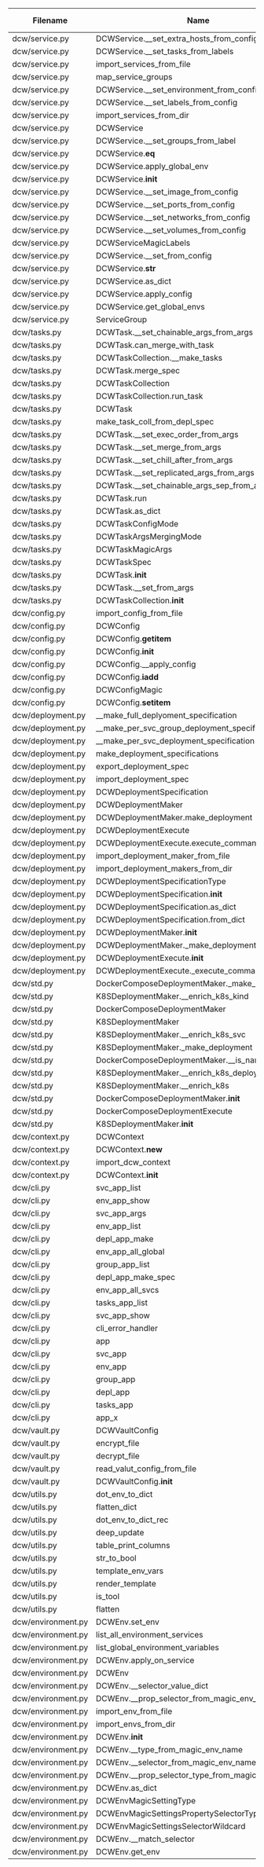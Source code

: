 
| Filename | Name | Type | Start:End Line | Complexity | Classification |
| -------- | ---- | ---- | -------------- | ---------- | -------------- |
| dcw/service.py | DCWService.__set_extra_hosts_from_config | M | 84:96 | 9 | B |
| dcw/service.py | DCWService.__set_tasks_from_labels | M | 98:128 | 6 | B |
| dcw/service.py | import_services_from_file | F | 187:202 | 5 | A |
| dcw/service.py | map_service_groups | F | 176:184 | 4 | A |
| dcw/service.py | DCWService.__set_environment_from_config | M | 44:53 | 4 | A |
| dcw/service.py | DCWService.__set_labels_from_config | M | 55:65 | 4 | A |
| dcw/service.py | import_services_from_dir | F | 205:212 | 3 | A |
| dcw/service.py | DCWService | C | 17:167 | 3 | A |
| dcw/service.py | DCWService.__set_groups_from_label | M | 79:82 | 3 | A |
| dcw/service.py | DCWService.__eq__ | M | 144:145 | 3 | A |
| dcw/service.py | DCWService.apply_global_env | M | 160:167 | 3 | A |
| dcw/service.py | DCWService.__init__ | M | 20:34 | 2 | A |
| dcw/service.py | DCWService.__set_image_from_config | M | 36:38 | 2 | A |
| dcw/service.py | DCWService.__set_ports_from_config | M | 40:42 | 2 | A |
| dcw/service.py | DCWService.__set_networks_from_config | M | 67:71 | 2 | A |
| dcw/service.py | DCWService.__set_volumes_from_config | M | 73:77 | 2 | A |
| dcw/service.py | DCWServiceMagicLabels | C | 12:14 | 1 | A |
| dcw/service.py | DCWService.__set_from_config | M | 130:139 | 1 | A |
| dcw/service.py | DCWService.__str__ | M | 141:142 | 1 | A |
| dcw/service.py | DCWService.as_dict | M | 147:149 | 1 | A |
| dcw/service.py | DCWService.apply_config | M | 152:155 | 1 | A |
| dcw/service.py | DCWService.get_global_envs | M | 157:158 | 1 | A |
| dcw/service.py | ServiceGroup | C | 171:173 | 1 | A |
| dcw/tasks.py | DCWTask.__set_chainable_args_from_args | M | 77:86 | 6 | B |
| dcw/tasks.py | DCWTask.can_merge_with_task | M | 106:113 | 6 | B |
| dcw/tasks.py | DCWTaskCollection.__make_tasks | M | 178:198 | 6 | B |
| dcw/tasks.py | DCWTask.merge_spec | M | 121:136 | 5 | A |
| dcw/tasks.py | DCWTaskCollection | C | 170:203 | 5 | A |
| dcw/tasks.py | DCWTaskCollection.run_task | M | 200:203 | 4 | A |
| dcw/tasks.py | DCWTask | C | 46:167 | 3 | A |
| dcw/tasks.py | make_task_coll_from_depl_spec | F | 206:207 | 2 | A |
| dcw/tasks.py | DCWTask.__set_exec_order_from_args | M | 62:65 | 2 | A |
| dcw/tasks.py | DCWTask.__set_merge_from_args | M | 67:70 | 2 | A |
| dcw/tasks.py | DCWTask.__set_chill_after_from_args | M | 72:75 | 2 | A |
| dcw/tasks.py | DCWTask.__set_replicated_args_from_args | M | 88:91 | 2 | A |
| dcw/tasks.py | DCWTask.__set_chainable_args_sep_from_args | M | 93:96 | 2 | A |
| dcw/tasks.py | DCWTask.run | M | 138:149 | 2 | A |
| dcw/tasks.py | DCWTask.as_dict | M | 151:167 | 2 | A |
| dcw/tasks.py | DCWTaskConfigMode | C | 16:19 | 1 | A |
| dcw/tasks.py | DCWTaskArgsMergingMode | C | 22:25 | 1 | A |
| dcw/tasks.py | DCWTaskMagicArgs | C | 28:34 | 1 | A |
| dcw/tasks.py | DCWTaskSpec | C | 40:43 | 1 | A |
| dcw/tasks.py | DCWTask.__init__ | M | 47:60 | 1 | A |
| dcw/tasks.py | DCWTask.__set_from_args | M | 98:104 | 1 | A |
| dcw/tasks.py | DCWTaskCollection.__init__ | M | 171:176 | 1 | A |
| dcw/config.py | import_config_from_file | F | 69:82 | 6 | B |
| dcw/config.py | DCWConfig | C | 23:66 | 3 | A |
| dcw/config.py | DCWConfig.__getitem__ | M | 42:49 | 3 | A |
| dcw/config.py | DCWConfig.__init__ | M | 24:40 | 2 | A |
| dcw/config.py | DCWConfig.__apply_config | M | 54:60 | 2 | A |
| dcw/config.py | DCWConfig.__iadd__ | M | 63:66 | 2 | A |
| dcw/config.py | DCWConfigMagic | C | 8:20 | 1 | A |
| dcw/config.py | DCWConfig.__setitem__ | M | 51:52 | 1 | A |
| dcw/deployment.py | __make_full_deplyoment_specification | F | 47:73 | 9 | B |
| dcw/deployment.py | __make_per_svc_group_deployment_specification | F | 76:101 | 7 | B |
| dcw/deployment.py | __make_per_svc_deployment_specification | F | 104:123 | 7 | B |
| dcw/deployment.py | make_deployment_specifications | F | 126:133 | 4 | A |
| dcw/deployment.py | export_deployment_spec | F | 136:142 | 3 | A |
| dcw/deployment.py | import_deployment_spec | F | 145:149 | 2 | A |
| dcw/deployment.py | DCWDeploymentSpecification | C | 18:43 | 2 | A |
| dcw/deployment.py | DCWDeploymentMaker | C | 152:170 | 2 | A |
| dcw/deployment.py | DCWDeploymentMaker.make_deployment | M | 166:170 | 2 | A |
| dcw/deployment.py | DCWDeploymentExecute | C | 182:200 | 2 | A |
| dcw/deployment.py | DCWDeploymentExecute.execute_command | M | 196:200 | 2 | A |
| dcw/deployment.py | import_deployment_maker_from_file | F | 173:175 | 1 | A |
| dcw/deployment.py | import_deployment_makers_from_dir | F | 178:179 | 1 | A |
| dcw/deployment.py | DCWDeploymentSpecificationType | C | 12:15 | 1 | A |
| dcw/deployment.py | DCWDeploymentSpecification.__init__ | M | 19:27 | 1 | A |
| dcw/deployment.py | DCWDeploymentSpecification.as_dict | M | 29:34 | 1 | A |
| dcw/deployment.py | DCWDeploymentSpecification.from_dict | M | 38:43 | 1 | A |
| dcw/deployment.py | DCWDeploymentMaker.__init__ | M | 155:159 | 1 | A |
| dcw/deployment.py | DCWDeploymentMaker._make_deployment | M | 162:163 | 1 | A |
| dcw/deployment.py | DCWDeploymentExecute.__init__ | M | 185:189 | 1 | A |
| dcw/deployment.py | DCWDeploymentExecute._execute_command | M | 192:193 | 1 | A |
| dcw/std.py | DockerComposeDeploymentMaker._make_deployment | M | 19:30 | 7 | B |
| dcw/std.py | K8SDeploymentMaker.__enrich_k8s_kind | M | 88:103 | 7 | B |
| dcw/std.py | DockerComposeDeploymentMaker | C | 11:30 | 5 | A |
| dcw/std.py | K8SDeploymentMaker | C | 37:113 | 5 | A |
| dcw/std.py | K8SDeploymentMaker.__enrich_k8s_svc | M | 60:70 | 5 | A |
| dcw/std.py | K8SDeploymentMaker._make_deployment | M | 41:58 | 4 | A |
| dcw/std.py | DockerComposeDeploymentMaker.__is_named_volume | M | 15:17 | 3 | A |
| dcw/std.py | K8SDeploymentMaker.__enrich_k8s_deployment | M | 72:83 | 3 | A |
| dcw/std.py | K8SDeploymentMaker.__enrich_k8s | M | 105:113 | 3 | A |
| dcw/std.py | DockerComposeDeploymentMaker.__init__ | M | 12:13 | 1 | A |
| dcw/std.py | DockerComposeDeploymentExecute | C | 33:34 | 1 | A |
| dcw/std.py | K8SDeploymentMaker.__init__ | M | 38:39 | 1 | A |
| dcw/context.py | DCWContext | C | 7:24 | 3 | A |
| dcw/context.py | DCWContext.__new__ | M | 10:19 | 2 | A |
| dcw/context.py | import_dcw_context | F | 27:34 | 1 | A |
| dcw/context.py | DCWContext.__init__ | M | 21:24 | 1 | A |
| dcw/cli.py | svc_app_list | F | 57:74 | 9 | B |
| dcw/cli.py | env_app_show | F | 139:158 | 8 | B |
| dcw/cli.py | svc_app_args | F | 92:107 | 6 | B |
| dcw/cli.py | env_app_list | F | 124:132 | 5 | A |
| dcw/cli.py | depl_app_make | F | 253:262 | 5 | A |
| dcw/cli.py | env_app_all_global | F | 165:175 | 4 | A |
| dcw/cli.py | group_app_list | F | 208:217 | 4 | A |
| dcw/cli.py | depl_app_make_spec | F | 236:244 | 4 | A |
| dcw/cli.py | env_app_all_svcs | F | 182:192 | 3 | A |
| dcw/cli.py | tasks_app_list | F | 275:279 | 3 | A |
| dcw/cli.py | svc_app_show | F | 80:86 | 2 | A |
| dcw/cli.py | cli_error_handler | F | 26:33 | 1 | A |
| dcw/cli.py | app | F | 39:40 | 1 | A |
| dcw/cli.py | svc_app | F | 46:47 | 1 | A |
| dcw/cli.py | env_app | F | 115:116 | 1 | A |
| dcw/cli.py | group_app | F | 199:200 | 1 | A |
| dcw/cli.py | depl_app | F | 224:225 | 1 | A |
| dcw/cli.py | tasks_app | F | 267:268 | 1 | A |
| dcw/cli.py | app_x | F | 289:293 | 1 | A |
| dcw/vault.py | DCWVaultConfig | C | 22:24 | 2 | A |
| dcw/vault.py | encrypt_file | F | 7:12 | 1 | A |
| dcw/vault.py | decrypt_file | F | 15:19 | 1 | A |
| dcw/vault.py | read_valut_config_from_file | F | 27:28 | 1 | A |
| dcw/vault.py | DCWVaultConfig.__init__ | M | 23:24 | 1 | A |
| dcw/utils.py | dot_env_to_dict | F | 43:65 | 6 | B |
| dcw/utils.py | flatten_dict | F | 32:40 | 3 | A |
| dcw/utils.py | dot_env_to_dict_rec | F | 68:75 | 3 | A |
| dcw/utils.py | deep_update | F | 78:84 | 3 | A |
| dcw/utils.py | table_print_columns | F | 86:90 | 2 | A |
| dcw/utils.py | str_to_bool | F | 9:10 | 1 | A |
| dcw/utils.py | template_env_vars | F | 12:14 | 1 | A |
| dcw/utils.py | render_template | F | 16:18 | 1 | A |
| dcw/utils.py | is_tool | F | 20:25 | 1 | A |
| dcw/utils.py | flatten | F | 28:29 | 1 | A |
| dcw/environment.py | DCWEnv.set_env | M | 110:152 | 13 | C |
| dcw/environment.py | list_all_environment_services | F | 246:259 | 7 | B |
| dcw/environment.py | list_global_environment_variables | F | 229:243 | 6 | B |
| dcw/environment.py | DCWEnv.apply_on_service | M | 157:168 | 6 | B |
| dcw/environment.py | DCWEnv | C | 31:207 | 5 | A |
| dcw/environment.py | DCWEnv.__selector_value_dict | M | 90:102 | 5 | A |
| dcw/environment.py | DCWEnv.__prop_selector_from_magic_env_name | M | 65:80 | 4 | A |
| dcw/environment.py | import_env_from_file | F | 210:216 | 3 | A |
| dcw/environment.py | import_envs_from_dir | F | 219:226 | 3 | A |
| dcw/environment.py | DCWEnv.__init__ | M | 32:46 | 3 | A |
| dcw/environment.py | DCWEnv.__type_from_magic_env_name | M | 48:52 | 3 | A |
| dcw/environment.py | DCWEnv.__selector_from_magic_env_name | M | 54:63 | 3 | A |
| dcw/environment.py | DCWEnv.__prop_selector_type_from_magic_env_name | M | 82:88 | 3 | A |
| dcw/environment.py | DCWEnv.as_dict | M | 170:207 | 3 | A |
| dcw/environment.py | DCWEnvMagicSettingType | C | 12:19 | 1 | A |
| dcw/environment.py | DCWEnvMagicSettingsPropertySelectorType | C | 22:24 | 1 | A |
| dcw/environment.py | DCWEnvMagicSettingsSelectorWildcard | C | 27:28 | 1 | A |
| dcw/environment.py | DCWEnv.__match_selector | M | 104:108 | 1 | A |
| dcw/environment.py | DCWEnv.get_env | M | 154:155 | 1 | A |

